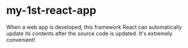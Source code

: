 # my-1st-react-app
When a web app is developed, this framework React can automatically update its contents after the source code is updated.  It's extremely convenient!
